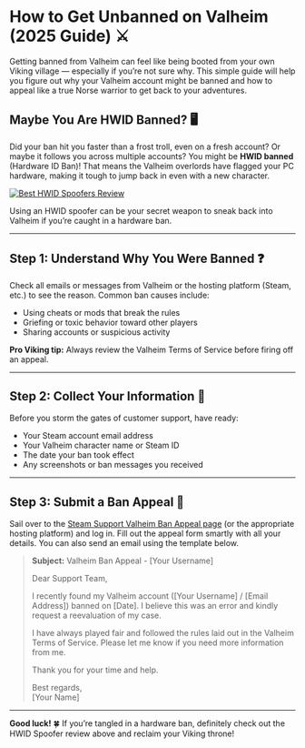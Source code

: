 # How to Get Unbanned on Valheim (2025 Guide) ⚔️

Getting banned from Valheim can feel like being booted from your own Viking village — especially if you’re not sure why. This simple guide will help you figure out why your Valheim account might be banned and how to appeal like a true Norse warrior to get back to your adventures.

## Maybe You Are HWID Banned? 🖥️

Did your ban hit you faster than a frost troll, even on a fresh account? Or maybe it follows you across multiple accounts? You might be **HWID banned** (Hardware ID Ban)! That means the Valheim overlords have flagged your PC hardware, making it tough to jump back in even with a new character.

[![Best HWID Spoofers Review](https://img.shields.io/badge/Best%20HWID%20Spoofers-Read%20Review-brightgreen?style=for-the-badge&logo=origin)](https://hwid-spoofer.mystrikingly.com/)

Using an HWID spoofer can be your secret weapon to sneak back into Valheim if you’re caught in a hardware ban.

---

## Step 1: Understand Why You Were Banned ❓

Check all emails or messages from Valheim or the hosting platform (Steam, etc.) to see the reason. Common ban causes include:
- Using cheats or mods that break the rules  
- Griefing or toxic behavior toward other players  
- Sharing accounts or suspicious activity  

**Pro Viking tip:** Always review the Valheim Terms of Service before firing off an appeal.

---

## Step 2: Collect Your Information 📝

Before you storm the gates of customer support, have ready:
- Your Steam account email address  
- Your Valheim character name or Steam ID  
- The date your ban took effect  
- Any screenshots or ban messages you received  

---

## Step 3: Submit a Ban Appeal 📧

Sail over to the [Steam Support Valheim Ban Appeal page](https://help.ea.com/en/help/account/information-about-banned-or-suspended-accounts/) (or the appropriate hosting platform) and log in. Fill out the appeal form smartly with all your details. You can also send an email using the template below.

> **Subject:** Valheim Ban Appeal - [Your Username]  
>  
> Dear Support Team,  
>  
> I recently found my Valheim account ([Your Username] / [Email Address]) banned on [Date]. I believe this was an error and kindly request a reevaluation of my case.  
>  
> I have always played fair and followed the rules laid out in the Valheim Terms of Service. Please let me know if you need more information from me.  
>  
> Thank you for your time and help.  
>  
> Best regards,  
> [Your Name]

---

**Good luck!** 🍀 If you’re tangled in a hardware ban, definitely check out the HWID Spoofer review above and reclaim your Viking throne!